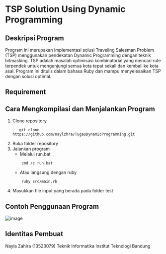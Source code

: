 # TSP Solution Using Dynamic Programming

## Deskripsi Program
Program ini merupakan implementasi solusi Traveling Salesman Problem (TSP) menggunakan pendekatan Dynamic Programming dengan teknik bitmasking. TSP adalah masalah optimisasi kombinatorial yang mencari rute terpendek untuk mengunjungi semua kota tepat sekali dan kembali ke kota asal. Program ini ditulis dalam bahasa Ruby dan mampu menyelesaikan TSP dengan solusi optimal.

## Requirement


## Cara Mengkompilasi dan Menjalankan Program
1. Clone repository
   ```
      git clone https://github.com/naylzhra/TugasDynamicProgramming.git
   ```
2. Buka folder repository
3. Jalankan program
   - Melalui run.bat
   ```
       cmd /c run.bat
   ```
   - Atau langsung dengan ruby
   ```
       ruby src/main.rb
   ```
5. Masukkan file input yang berada pada folder test

## Contoh Penggunaan Program
![image](https://github.com/user-attachments/assets/d6103b0a-2c67-4b3e-ab27-f1c42d4f4d9a)


## Identitas Pembuat<div>
Nayla Zahira (13523079)
Teknik Informatika
Institut Teknologi Bandung

